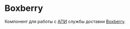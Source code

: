 # Boxberry
Компонент для работы с [АПИ](http://api.boxberry.de) службы доставки [Boxberry](http://boxberry.ru).